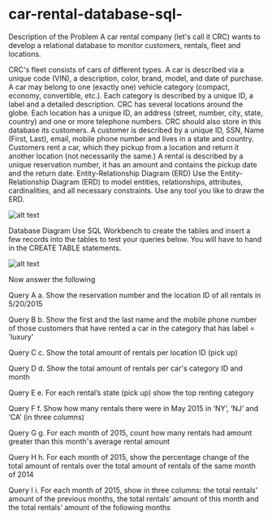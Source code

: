 # car-rental-database-sql-

Description of the Problem 
A car rental company (let's call it CRC) wants to develop a relational database to monitor customers, rentals, fleet and locations.
 
CRC's fleet consists of cars of different types. A car is described via a unique code (VIN), a description, color, brand, model, and date of purchase. A car may belong to one (exactly one) vehicle category (compact, economy, convertible, etc.). Each category is described by a unique ID, a label and a detailed description. CRC has several locations around the globe. Each location has a unique ID, an address (street, number, city, state, country) and one or more telephone numbers. CRC should also store in this database its customers. A customer is described by a unique ID, SSN, Name (First, Last), email, mobile phone number and lives in a state and country. Customers rent a car, which they pickup from a location and return it another location (not necessarily the same.) A rental is described by a unique reservation number, it has an amount and contains the pickup date and the return date.
Entity-Relationship Diagram (ERD) 
Use the Entity-Relationship Diagram (ERD) to model entities, relationships, attributes, cardinalities, and all necessary constraints. Use any tool you like to draw the ERD. 

![alt text](https://github.com/evagian/car-rental-database-sql-/blob/master/images/car-er.png)

Database Diagram
Use SQL Workbench to create the tables and insert a few records into the tables to test your queries below. You will have to hand in the CREATE TABLE statements. 

![alt text](https://github.com/evagian/car-rental-database-sql-/blob/master/images/car-db.png)

Now answer the following 

Query A
a.	Show the reservation number and the location ID of all rentals in 5/20/2015 

Query B
b.	Show the first and the last name and the mobile phone number of those customers that have rented a car in the category that has label = 'luxury' 

Query C
c.	Show the total amount of rentals per location ID (pick up) 

Query D
d.	Show the total amount of rentals per car's category ID and month 

Query E
e.	For each rental’s state (pick up) show the top renting category 

Query F
f.	Show how many rentals there were in May 2015 in ‘NY’, ‘NJ’ and ‘CA’ (in three columns) 

Query G
g.	For each month of 2015, count how many rentals had amount greater than this month's average rental amount 

Query H
h.	For each month of 2015, show the percentage change of the total amount of rentals over the total amount of rentals of the same month of 2014 

Query I
i.	For each month of 2015, show in three columns: the total rentals’ amount of the previous months, the total rentals’ amount of this month and the total rentals’ amount of the following months 


